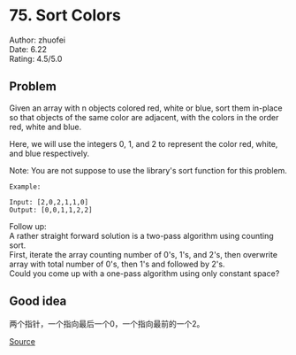 # 75. Sort Colors  

Author: zhuofei  
Date: 6.22  
Rating: 4.5/5.0  

## Problem
Given an array with n objects colored red, white or blue, sort them in-place so that objects of the same color are adjacent, with the colors in the order red, white and blue.

Here, we will use the integers 0, 1, and 2 to represent the color red, white, and blue respectively.

Note: You are not suppose to use the library's sort function for this problem.
```
Example:

Input: [2,0,2,1,1,0]
Output: [0,0,1,1,2,2]
```
Follow up:  
A rather straight forward solution is a two-pass algorithm using counting sort.  
First, iterate the array counting number of 0's, 1's, and 2's, then overwrite array with total number of 0's, then 1's and followed by 2's.  
Could you come up with a one-pass algorithm using only constant space?  

## Good idea

两个指针，一个指向最后一个0，一个指向最前的一个2。

[Source](https://leetcode.com/problems/sort-colors/discuss/26481/Python-O(n)-1-pass-in-place-solution-with-explanation)